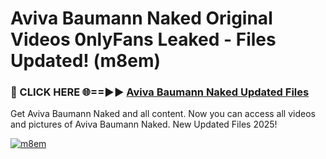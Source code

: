# Aviva Baumann Naked Original Videos 0nlyFans Leaked - Files Updated! (m8em)

<h3>🔴 CLICK HERE 🌐==►► <a href="https://tinyurl.com/yckcrads" rel="nofollow">Aviva Baumann Naked Updated Files</a></h3>

Get Aviva Baumann Naked and all content. Now you can access all videos and pictures of Aviva Baumann Naked. New Updated Files 2025!

[![m8em](https://i.imgur.com/hpKpOFt.gif)](https://tinyurl.com/yckcrads)
